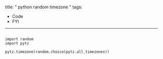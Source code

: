 title: " python random timezone "
tags:
- Code
- FYI
---


```
 
import random
import pytz
 
pytz.timezone(random.choice(pytz.all_timezones))
 
```


